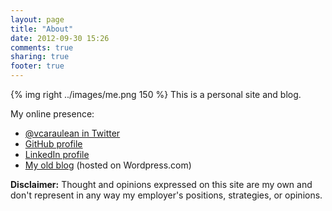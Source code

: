 ```yaml
---
layout: page
title: "About"
date: 2012-09-30 15:26
comments: true
sharing: true
footer: true
---
```

{% img right ../images/me.png 150 %}
This is a personal site and blog.

My online presence:

- [@vcaraulean in Twitter](http://twitter.com/vcaraulean)
- [GitHub profile](http://github.com/vcaraulean)
- [LinkedIn profile](http://ch.linkedin.com/in/vcaraulean)
- [My old blog](http://blog.caraulean.com) (hosted on Wordpress.com)

**Disclaimer:** Thought and opinions expressed on this site are my own and don't represent in any way my employer's positions, strategies, or opinions.
